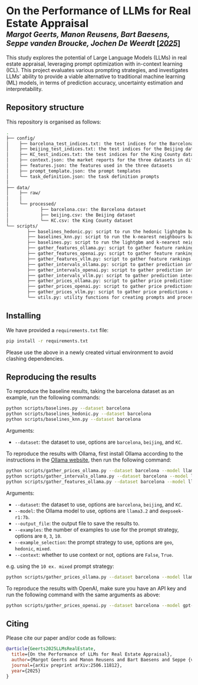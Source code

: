 # On the Performance of LLMs for Real Estate Appraisal </br><sub><sub>*Margot Geerts, Manon Reusens, Bart Baesens, Seppe vanden Broucke, Jochen De Weerdt* [[*2025*]](https://arxiv.org/abs/2506.11812)</sub></sub>
This study explores the potential of Large Language Models (LLMs) in real estate appraisal, leveraging prompt optimization with in-context learning (ICL). This project evaluates various prompting strategies, and investigates LLMs' ability to provide a viable alternative to traditional machine learning (ML) models, in terms of prediction accuracy, uncertainty estimation and interpretability.

## Repository structure
This repository is organised as follows:
```bash
.
├── config/
│    ├── barcelona_test_indices.txt: the test indices for the Barcelona dataset
│    ├── beijing_test_indices.txt: the test indices for the Beijing dataset
│    ├── KC_test_indices.txt: the test indices for the King County dataset
│    ├── context.json: the market reports for the three datasets in different time periods
│    ├── features.json: the features used in the three datasets
│    ├── prompt_template.json: the prompt templates
│    └── task_definition.json: the task definition prompts
│
├── data/
│    ├── raw/
│    │    
│    └── processed/
│            ├── barcelona.csv: the Barcelona dataset
│            ├── beijing.csv: the Beijing dataset
│            └── KC.csv: the King County dataset
└── scripts/
        ├── baselines_hedonic.py: script to run the hedonic lightgbm baseline
        ├── baselines_knn.py: script to run the k-nearest neighbours baseline
        ├── baselines.py: script to run the lightgbm and k-nearest neighbours baselines
        ├── gather_features_ollama.py: script to gather feature rankings from Ollama
        ├── gather_features_openai.py: script to gather feature rankings from OpenAI
        ├── gather_features_vllm.py: script to gather feature rankings using VLLM
        ├── gather_intervals_ollama.py: script to gather prediction intervals from Ollama
        ├── gather_intervals_openai.py: script to gather prediction intervals from OpenAI
        ├── gather_intervals_vllm.py: script to gather prediction intervals using VLLM
        ├── gather_prices_ollama.py: script to gather price predictions from Ollama
        ├── gather_prices_openai.py: script to gather price predictions from OpenAI
        ├── gather_prices_vllm.py: script to gather price predictions using VLLM
        └── utils.py: utility functions for creating prompts and processing responses

```

## Installing
We have provided a `requirements.txt` file:
```bash
pip install -r requirements.txt
```
Please use the above in a newly created virtual environment to avoid clashing dependencies.

## Reproducing the results
To reproduce the baseline results, taking the barcelona dataset as an example, run the following commands:
```bash
python scripts/baselines.py --dataset barcelona
python scripts/baselines_hedonic.py --dataset barcelona
python scripts/baselines_knn.py --dataset barcelona
```
Arguments:
- `--dataset`: the dataset to use, options are `barcelona`, `beijing`, and `KC`.


To reproduce the results with Ollama, first install Ollama according to the instructions in the [Ollama website](https://ollama.com), then run the following command:
```bash
python scripts/gather_prices_ollama.py --dataset barcelona --model llama3.2 --output_file results/barcelona_ollama.csv 
python scripts/gather_intervals_ollama.py --dataset barcelona --model llama3.2 --output_file results/barcelona_ollama.csv
python scripts/gather_features_ollama.py --dataset barcelona --model llama3.2 --output_file results/barcelona_ollama.csv
```
Arguments:
- `--dataset`: the dataset to use, options are `barcelona`, `beijing`, and `KC`.
- `--model`: the Ollama model to use, options are `llama3.2` and `deepseek-r1:7b`.
- `--output_file`: the output file to save the results to.
- `--examples`: the number of examples to use for the prompt strategy, options are `0`, `3`, `10`.
- `--example_selection`: the prompt strategy to use, options are `geo`, `hedonic`, `mixed`.
- `--context`: whether to use context or not, options are `False`, `True`.


e.g. using the `10 ex. mixed` prompt strategy:
```bash
python scripts/gather_prices_ollama.py --dataset barcelona --model llama3.2 --output_file results/barcelona_ollama_prices_prompt_strategy.csv --examples 10 --example_selection mixed
```

To reproduce the results with OpenAI, make sure you have an API key and run the following command with the same arguments as above:
```bash
python scripts/gather_prices_openai.py --dataset barcelona --model gpt-4o-mini --output_file results/barcelona_openai_prices.csv --key <API_KEY>
```

## Citing

Please cite our paper and/or code as follows:
```bibtex
@article{Geerts2025LLMsRealEstate,
  title={On the Performance of LLMs for Real Estate Appraisal},
  author={Margot Geerts and Manon Reusens and Bart Baesens and Seppe {vanden Broucke} and Jochen {De Weerdt}},
  journal={arXiv preprint arXiv:2506.11812},
  year={2025}
}

